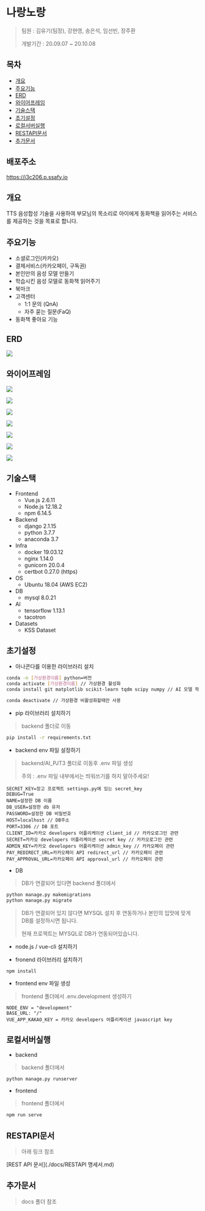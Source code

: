 # 나랑노랑

> 팀원 : 김유기(팀장), 강현영, 송은석, 임선빈, 장주환
>
> 개발기간 : 20.09.07 ~ 20.10.08



## 목차

- [개요](#개요)
- [주요기능](#주요기능)
- [ERD](#ERD)
- [와이어프레임](#와이어프레임)
- [기술스택](#기술스택)
- [초기설정](#초기설정)
- [로컬서버실행](#로컬서버실행)
- [RESTAPI문서](#restapi문서)
- [추가문서](#추가문서)



## 배포주소

https://j3c206.p.ssafy.io



## 개요

TTS 음성합성 기술을 사용하여 부모님의 목소리로 아이에게 동화책을 읽어주는 서비스를 제공하는 것을 목표로 합니다.



## 주요기능
* 소셜로그인(카카오)
* 결제서비스(카카오페이, 구독권)
* 본인만의 음성 모델 만들기
* 학습시킨 음성 모델로 동화책 읽어주기
* 북마크
* 고객센터
  * 1:1 문의 (QnA)
  * 자주 묻는 질문(FaQ)
* 동화책 좋아요 기능



## ERD

![](./docs/image/erd.png)



## 와이어프레임

![](./docs/image/image-20200915173741238.png)

![](./docs/image/image-20200915173804294.png)

![](./docs/image/image-20200915173841020.png)

![](./docs/image/image-20200915173912559.png)

![](./docs/image/image-20200915174003480.png)

![](./docs/image/image-20200915174036842.png)

![](./docs/image/image-20200915174058231.png)



## 기술스택

* Frontend
  * Vue.js 2.6.11
  * Node.js 12.18.2
  * npm 6.14.5
* Backend
  * django 2.1.15
  * python 3.7.7
  * anaconda 3.7
* Infra
  * docker 19.03.12
  * nginx 1.14.0
  * gunicorn 20.0.4
  * certbot 0.27.0 (https)
* OS
  * Ubuntu 18.04 (AWS EC2)
* DB 
  * mysql 8.0.21
* AI
  * tensorflow 1.13.1
  * tacotron
* Datasets
  * KSS Dataset



## 초기설정

- 아나콘다를 이용한 라이브러리 설치

```bash
conda -n [가상환경이름] python=버전
conda activate [가상환경이름] // 가상환경 활성화
conda install git matplotlib scikit-learn tqdm scipy numpy // AI 모델 학습을 위한 라이브러리

conda deactivate // 가상환경 비활성화할때만 사용
```



- pip 라이브러리 설치하기

> backend 폴더로 이동

```bash
pip install -r requirements.txt
```



- backend env 파일 설정하기

> backend/AI_PJT3 폴더로 이동후 .env 파일 생성
>
> 주의 : .env 파일 내부에서는 띄워쓰기를 하지 말아주세요!

```.env
SECRET_KEY=장고 프로젝트 settings.py에 있는 secret_key
DEBUG=True
NAME=설정한 DB 이름
DB_USER=설정한 db 유저
PASSWORD=설정한 DB 비밀번호
HOST=localhost // DB주소 
PORT=3306 // DB 포트
CLIENT_ID=카카오 developers 어플리케이션 client_id // 카카오로그인 관련
SECRET=카카오 developers 어플리케이션 secret key // 카카오로그인 관련
ADMIN_KEY=카카오 developers 어플리케이션 admin_key // 카카오페이 관련
PAY_REDIRECT_URL=카카오페이 API redirect_url // 카카오페이 관련 
PAY_APPROVAL_URL=카카오페이 API approval_url // 카카오페이 관련
```



- DB

> DB가 연결되어 있다면 backend 폴더에서

```bash
python manage.py makemigrations
python manage.py migrate
```

> DB가 연결되어 있지 않다면 MYSQL 설치 후 연동하거나 본인의 입맛에 맞게 DB를 설정하시면 됩니다.
>
> 현재 프로젝트는 MYSQL로 DB가 연동되어있습니다.



- node.js / vue-cli 설치하기

- fronend 라이브러리 설치하기

```
npm install 
```



- frontend env 파일 생성

> frontend 폴더에서 .env.development 생성하기

```.env.development
NODE_ENV = "development"
BASE_URL: "/"
VUE_APP_KAKAO_KEY = 카카오 developers 어플리케이션 javascript key
```



## 로컬서버실행

- backend

> backend 폴더에서

```bash
python manage.py runserver
```



- frontend

> frontend 폴더에서

```bash
npm run serve
```



## RESTAPI문서

> 아래 링크 참조

[REST API 문서](./docs/RESTAPI 명세서.md)



## 추가문서

> docs 폴더 참조